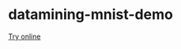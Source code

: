 # datamining-mnist-demo

[Try online](https://offdroid.github.io/datamining-mnist-demo/static/index.html)
